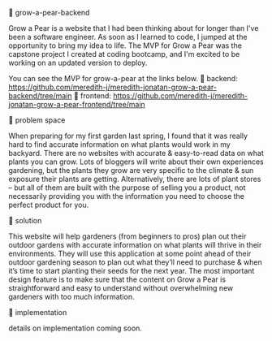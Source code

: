 🍐 grow-a-pear-backend

Grow a Pear is a website that I had been thinking about for longer than I've been a software engineer. As soon as I learned to code, I jumped at the opportunity to bring my idea to life. The MVP for Grow a Pear was the capstone project I created at coding bootcamp, and I'm excited to be working on an updated version to deploy.

You can see the MVP for grow-a-pear at the links below.
🌱 backend: https://github.com/meredith-j/meredith-jonatan-grow-a-pear-backend/tree/main
🌱 frontend: https://github.com/meredith-j/meredith-jonatan-grow-a-pear-frontend/tree/main


🍐 problem space

When preparing for my first garden last spring, I found that it was really hard to find accurate information on what plants would work in my backyard.
There are no websites with accurate & easy-to-read data on what plants you can grow. Lots of bloggers will write about their own experiences gardening, but the plants they grow are very specific to the climate & sun exposure their plants are getting. Alternatively, there are lots of plant stores – but all of them are built with the purpose of selling you a product, not necessarily providing you with the information you need to choose the perfect product for you.


🍐 solution

This website will help gardeners (from beginners to pros) plan out their outdoor gardens with accurate information on what plants will thrive in their environments. They will use this application at some point ahead of their outdoor gardening season to plan out what they’ll need to purchase & when it’s time to start planting their seeds for the next year.
The most important design feature is to make sure that the content on Grow a Pear is straightforward and easy to understand without overwhelming new gardeners with too much information.


🍐 implementation

details on implementation coming soon.
